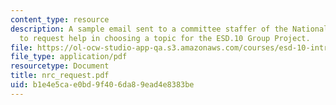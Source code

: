 ```yaml
---
content_type: resource
description: A sample email sent to a committee staffer of the National Research Council
  to request help in choosing a topic for the ESD.10 Group Project.
file: https://ol-ocw-studio-app-qa.s3.amazonaws.com/courses/esd-10-introduction-to-technology-and-policy-fall-2006/b1e4e5cae0bd9f406da89ead4e8383be_nrc_request.pdf
file_type: application/pdf
resourcetype: Document
title: nrc_request.pdf
uid: b1e4e5ca-e0bd-9f40-6da8-9ead4e8383be
---
```

